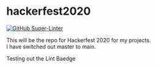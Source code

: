 # hackerfest2020
[![GitHub Super-Linter](https://github.com/josdmyer/hackerfest2020/workflows/Lint%20Code%20Base/badge.svg)](https://github.com/marketplace/actions/super-linter)


This will be the repo for Hackerfest 2020 for my projects.  
I have switched out master to main.

Testing out the Lint Baedge
